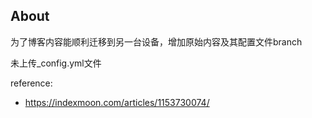 ## About

为了博客内容能顺利迁移到另一台设备，增加原始内容及其配置文件branch

未上传_config.yml文件

reference:

- https://indexmoon.com/articles/1153730074/